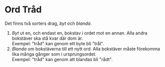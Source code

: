 # Ord Tråd

Det finns två sorters drag, *byt* och *blanda*.

1. *Byt* ut en, och endast en, bokstav i ordet mot en annan. Alla andra
   bokstäver ska stå kvar där dom är.  
   Exempel: "tråd" kan genom ett byte bli "trål".
2. *Blanda* om bokstäverna till ett nytt ord. Alla bokstäver måste förekomma
   lika många gånger som i ursprungsordet.  
   Exempel: "tråd" kan genom att blandas bli "rådt".
